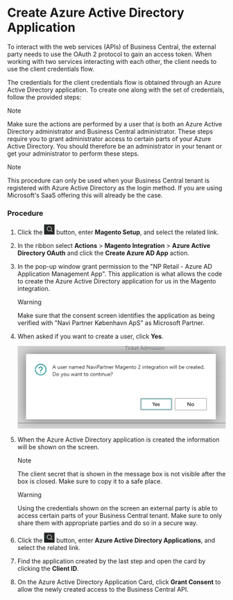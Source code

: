 # Create Azure Active Directory Application

To interact with the web services (APIs) of Business Central, the external party needs to use the OAuth 2 protocol to gain an access token. When working with two services interacting with each other, the client needs to use the client credentials flow.

The credentials for the client credentials flow is obtained through an Azure Active Directory application. To create one along with the set of credentials, follow the provided steps:

> [!Note]
> Make sure the actions are performed by a user that is both an Azure Active Directory administrator and Business Central administrator.
> These steps require you to grant administrator access to certain parts of your Azure Active Directory. You should therefore be an administrator in your tenant or get your administrator to perform these steps.

> [!Note]
> This procedure can only be used when your Business Central tenant is registered with Azure Active Directory as the login method. If you are using Microsoft's SaaS offering this will already be the case.

### Procedure

1. Click the ![Lightbulb that opens the Tell Me feature](../../../../images/Icons/Lightbulb_icon.png "Tell Me what you want to do") button, enter **Magento Setup**, and select the related link.      

2. In the ribbon select **Actions** > **Magento Integration** > **Azure Active Directory OAuth** and click the **Create Azure AD App** action.

3. In the pop-up window grant permission to the "NP Retail - Azure AD Application Management App". This application is what allows the code to create the Azure Active Directory application for us in the Magento integration.

    > [!Warning]
    > Make sure that the consent screen identifies the application as being verified with "Navi Partner København ApS" as Microsoft Partner.

4. When asked if you want to create a user, click **Yes**.

    ![Confirmation box asking if you want to create a user](../images/confirm-create-user.png)

5. When the Azure Active Directory application is created the information will be shown on the screen.

    > [!Note]
    > The client secret that is shown in the message box is not visible after the box is closed. Make sure to copy it to a safe place.

    > [!Warning]
    > Using the credentials shown on the screen an external party is able to access certain parts of your Business Central tenant. Make sure to only share them with appropriate parties and do so in a secure way.

6. Click the ![Lightbulb that opens the Tell Me feature](../../../../images/Icons/Lightbulb_icon.png "Tell Me what you want to do") button, enter **Azure Active Directory Applications**, and select the related link.

7. Find the application created by the last step and open the card by clicking the **Client ID**.

8. On the Azure Active Directory Application Card, click **Grant Consent** to allow the newly created access to the Business Central API.